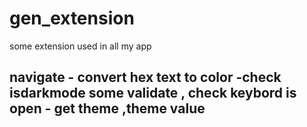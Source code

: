 
# gen_extension

some extension used in all my app 



## navigate - convert hex text to color -check isdarkmode some validate , check keybord is open - get theme ,theme value

